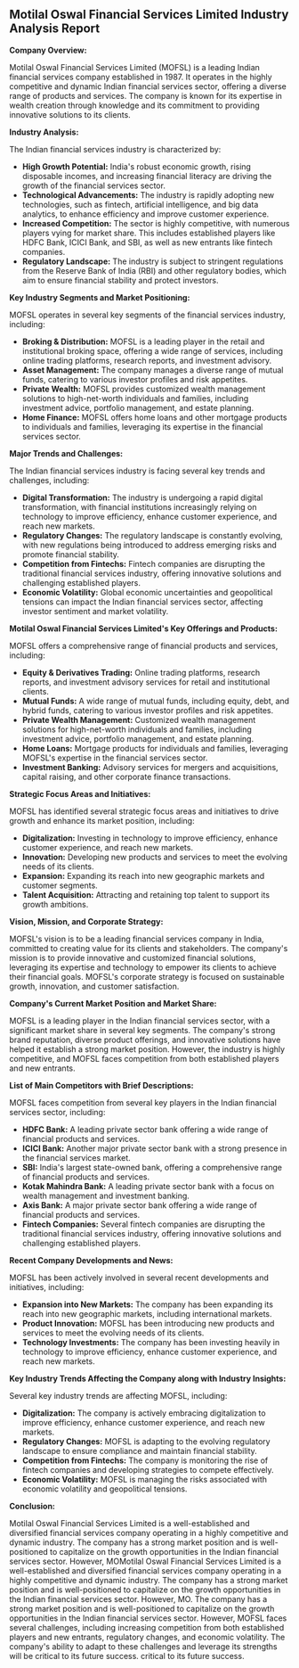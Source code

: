 ## Motilal Oswal Financial Services Limited Industry Analysis Report

**Company Overview:**

Motilal Oswal Financial Services Limited (MOFSL) is a leading Indian financial services company established in 1987. It operates in the highly competitive and dynamic Indian financial services sector, offering a diverse range of products and services. The company is known for its expertise in wealth creation through knowledge and its commitment to providing innovative solutions to its clients.

**Industry Analysis:**

The Indian financial services industry is characterized by:

* **High Growth Potential:** India's robust economic growth, rising disposable incomes, and increasing financial literacy are driving the growth of the financial services sector.
* **Technological Advancements:** The industry is rapidly adopting new technologies, such as fintech, artificial intelligence, and big data analytics, to enhance efficiency and improve customer experience.
* **Increased Competition:** The sector is highly competitive, with numerous players vying for market share. This includes established players like HDFC Bank, ICICI Bank, and SBI, as well as new entrants like fintech companies.
* **Regulatory Landscape:** The industry is subject to stringent regulations from the Reserve Bank of India (RBI) and other regulatory bodies, which aim to ensure financial stability and protect investors.

**Key Industry Segments and Market Positioning:**

MOFSL operates in several key segments of the financial services industry, including:

* **Broking & Distribution:** MOFSL is a leading player in the retail and institutional broking space, offering a wide range of services, including online trading platforms, research reports, and investment advisory.
* **Asset Management:** The company manages a diverse range of mutual funds, catering to various investor profiles and risk appetites.
* **Private Wealth:** MOFSL provides customized wealth management solutions to high-net-worth individuals and families, including investment advice, portfolio management, and estate planning.
* **Home Finance:** MOFSL offers home loans and other mortgage products to individuals and families, leveraging its expertise in the financial services sector. 

**Major Trends and Challenges:**

The Indian financial services industry is facing several key trends and challenges, including:

* **Digital Transformation:** The industry is undergoing a rapid digital transformation, with financial institutions increasingly relying on technology to improve efficiency, enhance customer experience, and reach new markets.
* **Regulatory Changes:** The regulatory landscape is constantly evolving, with new regulations being introduced to address emerging risks and promote financial stability.
* **Competition from Fintechs:** Fintech companies are disrupting the traditional financial services industry, offering innovative solutions and challenging established players.
* **Economic Volatility:** Global economic uncertainties and geopolitical tensions can impact the Indian financial services sector, affecting investor sentiment and market volatility.

**Motilal Oswal Financial Services Limited's Key Offerings and Products:**

MOFSL offers a comprehensive range of financial products and services, including:

* **Equity & Derivatives Trading:** Online trading platforms, research reports, and investment advisory services for retail and institutional clients.
* **Mutual Funds:** A wide range of mutual funds, including equity, debt, and hybrid funds, catering to various investor profiles and risk appetites.
* **Private Wealth Management:** Customized wealth management solutions for high-net-worth individuals and families, including investment advice, portfolio management, and estate planning.
* **Home Loans:** Mortgage products for individuals and families, leveraging MOFSL's expertise in the financial services sector.
* **Investment Banking:** Advisory services for mergers and acquisitions, capital raising, and other corporate finance transactions.

**Strategic Focus Areas and Initiatives:**

MOFSL has identified several strategic focus areas and initiatives to drive growth and enhance its market position, including:

* **Digitalization:** Investing in technology to improve efficiency, enhance customer experience, and reach new markets.
* **Innovation:** Developing new products and services to meet the evolving needs of its clients.
* **Expansion:** Expanding its reach into new geographic markets and customer segments.
* **Talent Acquisition:** Attracting and retaining top talent to support its growth ambitions.

**Vision, Mission, and Corporate Strategy:**

MOFSL's vision is to be a leading financial services company in India, committed to creating value for its clients and stakeholders. The company's mission is to provide innovative and customized financial solutions, leveraging its expertise and technology to empower its clients to achieve their financial goals. MOFSL's corporate strategy is focused on sustainable growth, innovation, and customer satisfaction.

**Company's Current Market Position and Market Share:**

MOFSL is a leading player in the Indian financial services sector, with a significant market share in several key segments. The company's strong brand reputation, diverse product offerings, and innovative solutions have helped it establish a strong market position. However, the industry is highly competitive, and MOFSL faces competition from both established players and new entrants.

**List of Main Competitors with Brief Descriptions:**

MOFSL faces competition from several key players in the Indian financial services sector, including:

* **HDFC Bank:** A leading private sector bank offering a wide range of financial products and services.
* **ICICI Bank:** Another major private sector bank with a strong presence in the financial services market.
* **SBI:** India's largest state-owned bank, offering a comprehensive range of financial products and services.
* **Kotak Mahindra Bank:** A leading private sector bank with a focus on wealth management and investment banking.
* **Axis Bank:** A major private sector bank offering a wide range of financial products and services.
* **Fintech Companies:** Several fintech companies are disrupting the traditional financial services industry, offering innovative solutions and challenging established players.

**Recent Company Developments and News:**

MOFSL has been actively involved in several recent developments and initiatives, including:

* **Expansion into New Markets:** The company has been expanding its reach into new geographic markets, including international markets.
* **Product Innovation:** MOFSL has been introducing new products and services to meet the evolving needs of its clients.
* **Technology Investments:** The company has been investing heavily in technology to improve efficiency, enhance customer experience, and reach new markets.   

**Key Industry Trends Affecting the Company along with Industry Insights:**

Several key industry trends are affecting MOFSL, including:

* **Digitalization:** The company is actively embracing digitalization to improve efficiency, enhance customer experience, and reach new markets.
* **Regulatory Changes:** MOFSL is adapting to the evolving regulatory landscape to ensure compliance and maintain financial stability.
* **Competition from Fintechs:** The company is monitoring the rise of fintech companies and developing strategies to compete effectively.
* **Economic Volatility:** MOFSL is managing the risks associated with economic volatility and geopolitical tensions.

**Conclusion:**

Motilal Oswal Financial Services Limited is a well-established and diversified financial services company operating in a highly competitive and dynamic industry. The company has a strong market position and is well-positioned to capitalize on the growth opportunities in the Indian financial services sector. However, MOMotilal Oswal Financial Services Limited is a well-established and diversified financial services company operating in a highly competitive and dynamic industry. The company has a strong market position and is well-positioned to capitalize on the growth opportunities in the Indian financial services sector. However, MO. The company has a strong market position and is well-positioned to capitalize on the growth opportunities in the Indian financial services sector. However, MOFSL faces several challenges, including increasing competition from both established players and new entrants, regulatory changes, and economic volatility. The company's ability to adapt to these challenges and leverage its strengths will be critical to its future success.
 critical to its future success.